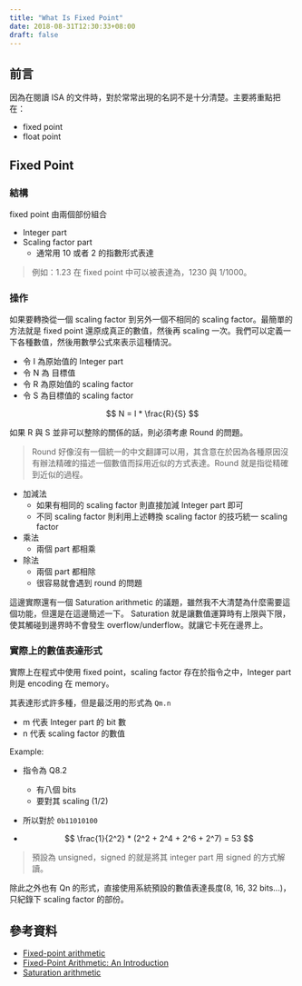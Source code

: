 ```yaml
---
title: "What Is Fixed Point"
date: 2018-08-31T12:30:33+08:00
draft: false
---
```


## 前言

因為在閱讀 ISA 的文件時，對於常常出現的名詞不是十分清楚。主要將重點把在：

- fixed point 
- float point

## Fixed Point

### 結構

fixed point 由兩個部份組合

- Integer part
- Scaling factor part
  - 通常用 10 或者 2 的指數形式表達 

>  例如：1.23 在 fixed point 中可以被表達為，1230 與 1/1000。

### 操作

如果要轉換從一個 scaling factor 到另外一個不相同的 scaling factor。最簡單的方法就是 fixed point 還原成真正的數值，然後再 scaling 一次。我們可以定義一下各種數值，然後用數學公式來表示這種情況。

- 令 I 為原始值的 Integer part
- 令 N 為 目標值
- 令 R 為原始值的 scaling factor
- 令 S 為目標值的 scaling factor

$$
N = I * \frac{R}{S}
$$

如果 R 與 S 並非可以整除的關係的話，則必須考慮 Round 的問題。

> Round 好像沒有一個統一的中文翻譯可以用，其含意在於因為各種原因沒有辦法精確的描述一個數值而採用近似的方式表達。Round 就是指從精確到近似的過程。

- 加減法
  - 如果有相同的 scaling factor 則直接加減 Integer part 即可
  - 不同 scaling factor 則利用上述轉換 scaling factor 的技巧統一 scaling factor
- 乘法
  - 兩個 part 都相乘
- 除法
  - 兩個 part 都相除
  - 很容易就會遇到 round 的問題

這邊實際還有一個 Saturation arithmetic 的議題，雖然我不大清楚為什麼需要這個功能，但還是在這邊簡述一下。 Saturation 就是讓數值運算時有上限與下限，使其觸碰到邊界時不會發生 overflow/underflow。就讓它卡死在邊界上。

### 實際上的數值表達形式

實際上在程式中使用 fixed point，scaling factor 存在於指令之中，Integer part 則是 encoding 在 memory。

其表達形式許多種，但是最泛用的形式為 `Qm.n`

- m 代表 Integer part 的 bit 數
- n 代表 scaling factor 的數值

Example:

- 指令為 Q8.2 

  - 有八個 bits
  - 要對其 scaling (1/2)

- 所以對於 `0b11010100` 

- $$
  \frac{1}{2^2} * (2^2 + 2^4 + 2^6 + 2^7) = 53
  $$


> 預設為 unsigned，signed 的就是將其 integer part 用 signed 的方式解讀。

除此之外也有 Qn 的形式，直接使用系統預設的數值表達長度(8, 16, 32 bits...)，只紀錄下 scaling factor 的部份。



## 參考資料

- [Fixed-point arithmetic](https://en.wikipedia.org/wiki/Fixed-point_arithmetic)
- [Fixed-Point Arithmetic: An Introduction](https://courses.cs.washington.edu/courses/cse467/08au/labs/l5/fp.pdf)
- [Saturation arithmetic](https://en.wikipedia.org/wiki/Saturation_arithmetic)

